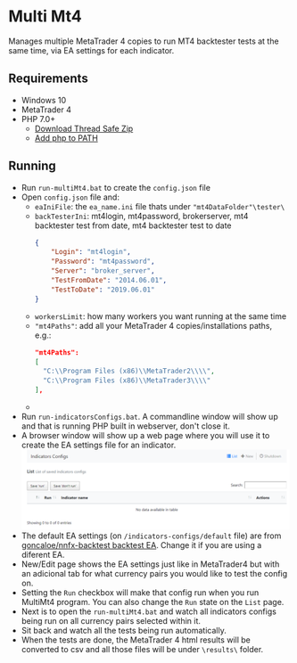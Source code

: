 # Multi Mt4
Manages multiple MetaTrader 4 copies to run MT4 backtester tests at the same time, via EA settings for each indicator.

## Requirements
- Windows 10
- MetaTrader 4
- PHP 7.0+
  - [Download Thread Safe Zip](https://windows.php.net/download)
  - [Add php to PATH](https://john-dugan.com/add-php-windows-path-variable/)

## Running

- Run `run-multiMt4.bat` to create the `config.json` file
- Open `config.json` file and:
  - `eaIniFile`: the `ea_name.ini` file thats under `"mt4DataFolder"\tester\`
  - `backTesterIni`: mt4login, mt4password, brokerserver, mt4 backtester test from date, mt4 backtester test to date
    ```json
    {
        "Login": "mt4login",
        "Password": "mt4password",
        "Server": "broker_server",
        "TestFromDate": "2014.06.01",
        "TestToDate": "2019.06.01"
    }
    ```
  - `workersLimit`: how many workers you want running at the same time
  - `"mt4Paths"`: add all your MetaTrader 4 copies/installations paths, e.g.:
    ```json
    "mt4Paths": 
    [
      "C:\\Program Files (x86)\\MetaTrader2\\\\", 
      "C:\\Program Files (x86)\\MetaTrader3\\\\"
    ],
    ```
  - 
- Run `run-indicatorsConfigs.bat`. A commandline window will show up and that is running PHP built in webserver, don't close it.
- A browser window will show up a web page where you will use it to create the EA settings file for an indicator.
![](https://github.com/pedrofsantoscom/multi-mt4/raw/master/indicatorsConfigs.png)
- The default EA settings (on `/indicators-configs/default` file) are from [goncaloe/nnfx-backtest backtest EA](https://github.com/goncaloe/nnfx-backtest). Change it if you are using a diferent EA.
- New/Edit page shows the EA settings just like in MetaTrader4 but with an adicional tab for what currency pairs you would like to test the config on.
- Setting the `Run` checkbox will make that config run when you run MultiMt4 program. You can also change the `Run` state on the `List` page.
- Next is to open the `run-multiMt4.bat` and watch all indicators configs being run on all currency pairs selected within it.
- Sit back and watch all the tests being run automatically.
- When the tests are done, the MetaTrader 4 html results will be converted to csv and all those files will be under `\results\` folder.
